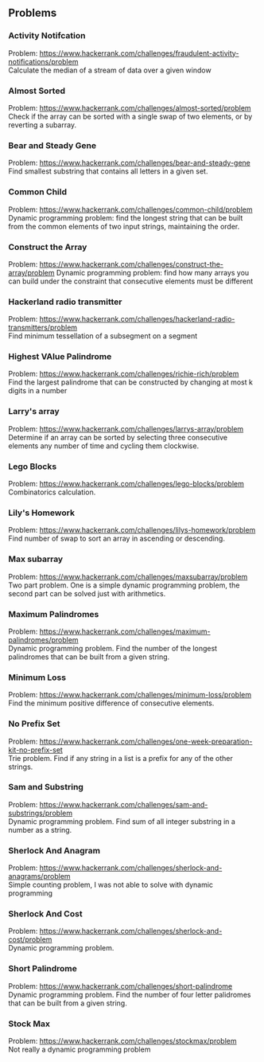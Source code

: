 ## Problems


### Activity Notifcation
Problem: https://www.hackerrank.com/challenges/fraudulent-activity-notifications/problem
\
Calculate the median of a stream of data over a given window


### Almost Sorted
Problem: https://www.hackerrank.com/challenges/almost-sorted/problem
\
Check if the array can be sorted with a single swap of two elements, or by reverting a subarray.


### Bear and Steady Gene

Problem: https://www.hackerrank.com/challenges/bear-and-steady-gene
\
Find smallest substring that contains all letters in a given set.


### Common Child
Problem: https://www.hackerrank.com/challenges/common-child/problem
Dynamic programming problem: find the longest string that can be built from the common elements of two
input strings, maintaining the order.


### Construct the Array
Problem: https://www.hackerrank.com/challenges/construct-the-array/problem
Dynamic programming problem: find how many arrays you can build under the constraint that consecutive
elements must be different


### Hackerland radio transmitter
Problem: https://www.hackerrank.com/challenges/hackerland-radio-transmitters/problem
\
Find minimum tessellation of a subsegment on a segment


### Highest VAlue Palindrome
Problem: https://www.hackerrank.com/challenges/richie-rich/problem
\
Find the largest palindrome that can be constructed by changing at most k digits in a number


### Larry's array
Problem: https://www.hackerrank.com/challenges/larrys-array/problem
\
Determine if an array can be sorted by selecting three consecutive elements any number of time and cycling them clockwise.


### Lego Blocks
Problem: https://www.hackerrank.com/challenges/lego-blocks/problem
\
Combinatorics calculation.


### Lily's Homework
Problem: https://www.hackerrank.com/challenges/lilys-homework/problem
\
Find number of swap to sort an array in ascending or descending.


### Max subarray
Problem: https://www.hackerrank.com/challenges/maxsubarray/problem
\
Two part problem. One is a simple dynamic programming problem, the second part can be solved just with arithmetics.


### Maximum Palindromes
Problem: https://www.hackerrank.com/challenges/maximum-palindromes/problem
\
Dynamic programming problem. Find the number of the longest palindromes that can be built from a given string.


### Minimum Loss
Problem: https://www.hackerrank.com/challenges/minimum-loss/problem
\
Find the minimum positive difference of consecutive elements.


### No Prefix Set
Problem: https://www.hackerrank.com/challenges/one-week-preparation-kit-no-prefix-set
\
Trie problem. Find if any string in a list is a prefix for any of the other strings.


### Sam and Substring
Problem: https://www.hackerrank.com/challenges/sam-and-substrings/problem
\
Dynamic programming problem. Find sum of all integer substring in a number as a string.


### Sherlock And Anagram
Problem: https://www.hackerrank.com/challenges/sherlock-and-anagrams/problem
\
Simple counting problem, I was not able to solve with dynamic programming


### Sherlock And Cost
Problem: https://www.hackerrank.com/challenges/sherlock-and-cost/problem
\
Dynamic programming problem.


### Short Palindrome
Problem: https://www.hackerrank.com/challenges/short-palindrome
\
Dynamic programming problem. Find the number of four letter palidromes that can be built from a given string.


### Stock Max
Problem: https://www.hackerrank.com/challenges/stockmax/problem
\
Not really a dynamic programming problem